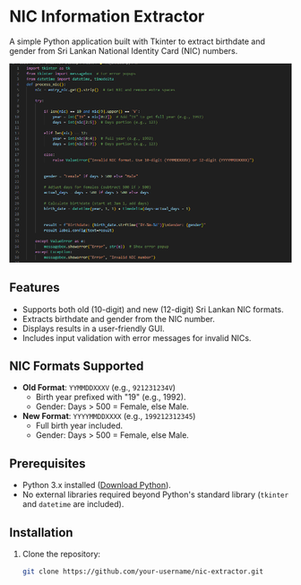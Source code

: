 # NIC Information Extractor

A simple Python application built with Tkinter to extract birthdate and gender from Sri Lankan National Identity Card (NIC) numbers. 

![NIC Extractor Screenshot](1.png)

## Features
- Supports both old (10-digit) and new (12-digit) Sri Lankan NIC formats.
- Extracts birthdate and gender from the NIC number.
- Displays results in a user-friendly GUI.
- Includes input validation with error messages for invalid NICs.

## NIC Formats Supported
- **Old Format**: `YYMMDDXXXV` (e.g., `921231234V`)
  - Birth year prefixed with "19" (e.g., 1992).
  - Gender: Days > 500 = Female, else Male.
- **New Format**: `YYYYMMDDXXXX` (e.g., `199212312345`)
  - Full birth year included.
  - Gender: Days > 500 = Female, else Male.

## Prerequisites
- Python 3.x installed ([Download Python](https://www.python.org/downloads/)).
- No external libraries required beyond Python's standard library (`tkinter` and `datetime` are included).

## Installation
1. Clone the repository:
   ```bash
   git clone https://github.com/your-username/nic-extractor.git